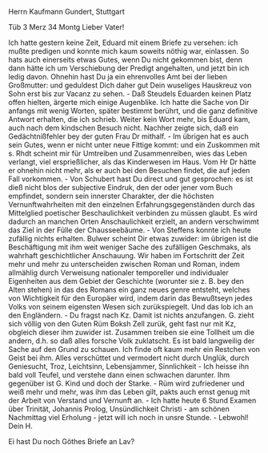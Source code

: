 Herrn Kaufmann Gundert, Stuttgart

 Tüb 3 Merz 34 Montg
Lieber Vater!

Ich hatte gestern keine Zeit, Eduard mit einem Briefe zu versehen: ich mußte predigen und konnte mich kaum soweits nöthig war, einlassen. So hats auch einerseits etwas Gutes, wenn Du nicht gekommen bist, denn dann hätte ich um Verschiebung der Predigt angehalten, und jetzt bin ich ledig davon. Ohnehin hast Du ja ein ehrenvolles Amt bei der lieben Großmutter: und geduldest Dich daher gut Dein wuseliges Hauskreuz von Sohn erst bis zur Vacanz zu sehen. - Daß Steudels Eduarden keinen Platz offen hielten, ärgerte mich einige Augenblike. Ich hatte die Sache von Dir anfangs mit wenig Worten, später bestimmt berührt, und die ganz definitive Antwort erhalten, die ich schrieb. Weiter kein Wort mehr, bis Eduard kam, auch nach dem kindschen Besuch nicht. Nachher zeigte sich, daß ein Gedächtnißfehler bey der guten Frau Dr mithalf. - Im übrigen hat es auch sein Gutes, wenn er nicht unter neue Fittige kommt: und ein Zuskommen mit s. Rhdt scheint mir für Umtreiben und Zusammenreiben, wies das Leben verlangt, viel ersprießlicher, als das Kinderwesen im Haus. Vom Hr Dr hätte er ohnehin nicht mehr, als er auch bei den Besuchen findet, die auf jeden Fall vorkommen. - Von Schubert hast Du direct und gut gesprochen: es ist dieß nicht blos der subjective Eindruk, den der oder jener vom Buch empfindet, sondern sein innerster Charakter, der die höchsten Vernunftwahrheiten mit den einzelnen Erfahrungsgegenständen durch das Mittelglied poetischer Beschaulichkeit verbinden zu müssen glaubt. Es wird dadurch an manchen Orten Anschaulichkeit erzielt, an andern verschwimmt das Ziel in der Fülle der Chausseebäume. - Von Steffens konnte ich heute zufällig nichts erhalten. Bulwer scheint Dir etwas zuwider: im übrigen ist die Beschäftigung mit ihm weit weniger Sache des zufälligen Geschmaks, als wahrhaft geschichtlicher Anschauung. Wir haben im Fortschritt der Zeit mehr und mehr zu unterscheiden zwischen Roman und Roman, indem allmählig durch Verweisung nationaler temporeller und individualer Eigenheiten aus dem Gebiet der Geschichte (worunter sie z. B. bey den Alten stehen) in das des Romans ein ganz neues genre entsteht, welches von Wichtigkeit für den Europäer wird, indem darin das Bewußtseyn jedes Volks von seinem eigensten Wesen sich zurükspiegelt. Und das lob ich an den Engländern. - Du fragst nach Kz. Damit ist nichts anzufangen. G. zieht sich völlig von den Guten Rüm Boksh Zell zurük, geht fast nur mit Kz, obgleich dieser ihm zuwider ist. Zusammen treiben sie eine Tollheit um die andern, d.h. so daß alles forsche Volk zuklatscht. Es ist bald langweilig der Sache auf den Grund zu schauen. Ich finde oft kaum mehr ein Restchen von Geist bei ihm. Alles verschüttet und vermodert nicht durch Unglük, durch Geniesucht, Troz, Leichtsinn, Lebensjammer, Sinnlichkeit - Ich heisse ihn bald voll Teufel, und verstehe dann einen schwachen darunter. Ihm gegenüber ist G. Kind und doch der Starke. - Rüm wird zufriedener und weiß mehr und mehr, was ihm das Leben gilt, pakts auch ernst genug mit der Arbeit von Verstand und Vernunft an. - Ich hatte heute 6 Stund Examen über Trinität, Johannis Prolog, Unsündlichkeit Christi - am schönen Nachmittag viel Erholung - jetzt will ich noch in unsre Stunde. -
Lebwohl! Dein H.

 Ei hast Du noch Göthes Briefe an Lav?

